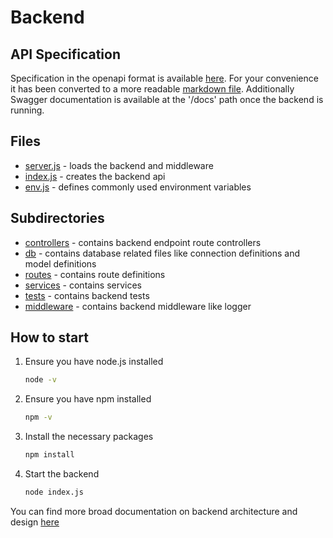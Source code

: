 # Backend

## API Specification

Specification in the openapi format is available [here](https://github.com/Stanlee77/ASSASSIN/blob/master/backend/openapi.yaml).
For your convenience it has been converted to a more readable [markdown file](https://github.com/Stanlee77/ASSASSIN/blob/master/doc/openapi.md).
Additionally Swagger documentation is available at the '/docs' path once the backend is running.

## Files

- [server.js](https://github.com/Stanlee77/ASSASSIN/blob/master/backend/server.js) - loads the backend and middleware
- [index.js](https://github.com/Stanlee77/ASSASSIN/blob/master/backend/index.js) - creates the backend api
- [env.js](https://github.com/Stanlee77/ASSASSIN/blob/master/backend/env.js) - defines commonly used environment variables

## Subdirectories

- [controllers](https://github.com/Stanlee77/ASSASSIN/blob/master/backend/controllers/) - contains backend endpoint route controllers
- [db](https://github.com/Stanlee77/ASSASSIN/blob/master/backend/db) - contains database related files like connection definitions and model definitions
- [routes](https://github.com/Stanlee77/ASSASSIN/blob/master/backend/routes/) - contains route definitions
- [services](https://github.com/Stanlee77/ASSASSIN/blob/master/backend/services/) - contains services
- [tests](https://github.com/Stanlee77/ASSASSIN/blob/master/backend/__tests__/) - contains backend tests
- [middleware](https://github.com/Stanlee77/ASSASSIN/blob/master/backend/middleware/) - contains backend middleware like logger

## How to start

1. Ensure you have node.js installed

    ```bash
    node -v
    ```

2. Ensure you have npm installed

    ```bash
    npm -v
    ```

3. Install the necessary packages

    ```bash
    npm install
    ```

4. Start the backend

    ```bash
    node index.js
    ```

You can find more broad documentation on backend architecture and design [here](https://github.com/Stanlee77/ASSASSIN/blob/master/doc/backend.pdf)
